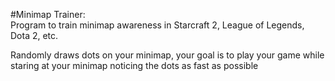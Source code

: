 #Minimap Trainer:  
Program to train minimap awareness in Starcraft 2, League of Legends, Dota 2, etc.


Randomly draws dots on your minimap, your goal is to play your game while staring at your minimap noticing the dots as fast as possible
